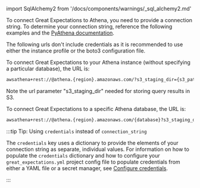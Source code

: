 import SqlAlchemy2 from '/docs/components/warnings/_sql_alchemy2.md'

To connect Great Expectations to Athena, you need to provide a connection string. To determine your connection string, reference the following examples and the [PyAthena documentation](https://github.com/laughingman7743/PyAthena#sqlalchemy).


<SqlAlchemy2 />

The following urls don't include credentials as it is recommended to use either the instance profile or the boto3 configuration file.

To connect Great Expectations to your Athena instance (without specifying a particular database), the URL is:

```bash
awsathena+rest://@athena.{region}.amazonaws.com/?s3_staging_dir={s3_path}
```

Note the url parameter "s3_staging_dir" needed for storing query results in S3.

To connect Great Expectations to a specific Athena database, the URL is:

```bash
awsathena+rest://@athena.{region}.amazonaws.com/{database}?s3_staging_dir={s3_path}
```

:::tip Tip: Using `credentials` instead of `connection_string`

The `credentials` key uses a dictionary to provide the elements of your connection string as separate, individual values.  For information on how to populate the `credentials` dictionary and how to configure your `great_expectations.yml` project config file to populate credentials from either a YAML file or a secret manager, see [Configure credentials](../../../setup/configuring_data_contexts/how_to_configure_credentials.md).

:::